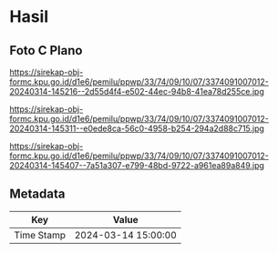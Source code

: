 # Hasil

## Foto C Plano

https://sirekap-obj-formc.kpu.go.id/d1e6/pemilu/ppwp/33/74/09/10/07/3374091007012-20240314-145216--2d55d4f4-e502-44ec-94b8-41ea78d255ce.jpg

https://sirekap-obj-formc.kpu.go.id/d1e6/pemilu/ppwp/33/74/09/10/07/3374091007012-20240314-145311--e0ede8ca-56c0-4958-b254-294a2d88c715.jpg

https://sirekap-obj-formc.kpu.go.id/d1e6/pemilu/ppwp/33/74/09/10/07/3374091007012-20240314-145407--7a51a307-e799-48bd-9722-a961ea89a849.jpg


## Metadata

| Key        | Value               |
| ---------- | ------------------- |
| Time Stamp | 2024-03-14 15:00:00 |



